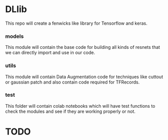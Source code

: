 # DLlib
This repo will create a fenwicks like library for Tensorflow and keras.

### models
This module will contain the base code for building all kinds of resnets that we can directly import 
and use in our code.

### utils
This module will contain Data Augmentation code for techniques like cuttout or gaussian patch and also
contain code required for TFRecords.

### test
This folder will contain colab notebooks which will have test functions to check the modules and see if they are
working properly or not.


# TODO

